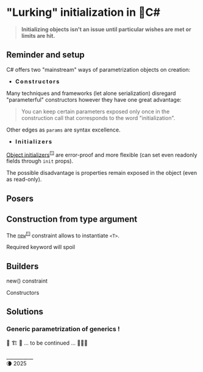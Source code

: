 # "Lurking" initialization in 🎼C#

> **Initializing objects isn't an issue until particular wishes are met or limits are hit.**

## Reminder and setup

C# offers two "mainstream" ways of parametrization objects on creation:

* **C&thinsp;o&thinsp;n&thinsp;s&thinsp;t&thinsp;r&thinsp;u&thinsp;c&thinsp;t&thinsp;o&thinsp;r&thinsp;s**

Many techniques and frameworks (let alone serialization) disregard "parameterful" constructors however they have one great advantage:

> You can keep certain parameters exposed only once in the construction call that corresponds to the word "initialization".

Other edges as `params` are syntax excellence.

* **I&thinsp;n&thinsp;i&thinsp;t&thinsp;i&thinsp;a&thinsp;l&thinsp;i&thinsp;z&thinsp;e&thinsp;r&thinsp;s**

[Object initializers](https://learn.microsoft.com/en-us/dotnet/csharp/programming-guide/classes-and-structs/object-and-collection-initializers)<sup>🪟</sup> are error-proof and more flexible (can set even readonly fields through `init` props). 

The possible disadvantage is properties remain exposed in the object (even as read-only).

## Posers

## Construction from type argument

The [`new`](https://learn.microsoft.com/en-us/dotnet/csharp/language-reference/keywords/new-constraint)<sup>🪟</sup> constraint allows to instantiate `<T>`.

Required keyword will spoil 

## Builders 

new() constraint

Constructors

## Solutions

### Generic parametrization of generics !


 🚧 🏗️ 🚧 ... to be continued ... 🚧🐝🚧

\___________\
🌘 2025
